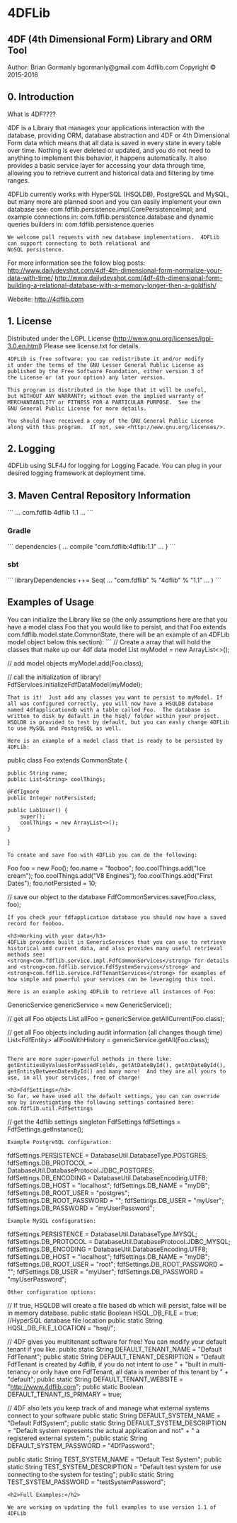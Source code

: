 <h1>4DFLib</h1>
<h2>4DF (4th Dimensional Form) Library and ORM Tool</h2>
Author: Brian Gormanly
bgormanly@gmail.com
4dflib.com
Copyright &copy; 2015-2016

<h2>0. Introduction</h2>
What is 4DF????

4DF is a Library that manages your applications interaction with the database, providing ORM, database abstraction and
4DF or 4th Dimensional Form data which means that all data is saved in every state in every table over time.  Nothing
is ever deleted or updated, and you do not need to anything to implement this behavior, it happens automatically.  It 
also provides a basic service layer for accessing your data through time, allowing you to retrieve current and 
historical data and filtering by time ranges.

4DFLib currently works with HyperSQL (HSQLDB), PostgreSQL and MySQL, but many more are planned soon and you can easily 
implement your own database see:
    com.fdflib.persistence.impl.CorePersistenceImpl;
    and example connections in: com.fdflib.persistence.database 
    and dynamic queries builders in: com.fdflib.persistence.queries
    
    We welcome pull requests with new database implementations.  4DFLib can support connecting to both relational and 
    NoSQL persistence.

For more information see the follow blog posts:
    http://www.dailydevshot.com/4df-4th-dimensional-form-normalize-your-data-with-time/
    http://www.dailydevshot.com/4df-4th-dimensional-form-building-a-relational-database-with-a-memory-longer-then-a-goldfish/

Website: http://4dflib.com


<h2>1. License</h2>

Distributed under the LGPL License (http://www.gnu.org/licenses/lgpl-3.0.en.html)
Please see license.txt for details.

    4DFLib is free software: you can redistribute it and/or modify
    it under the terms of the GNU Lesser General Public License as
    published by the Free Software Foundation, either version 3 of
    the License or (at your option) any later version.

    This program is distributed in the hope that it will be useful,
    but WITHOUT ANY WARRANTY; without even the implied warranty of
    MERCHANTABILITY or FITNESS FOR A PARTICULAR PURPOSE.  See the
    GNU General Public License for more details.

    You should have received a copy of the GNU General Public License
    along with this program.  If not, see <http://www.gnu.org/licenses/>.


<h2>2. Logging</h2>

4DFLib using SLF4J for logging for Logging Facade.  You can plug in your
desired logging framework at deployment time.


<h2>3. Maven Central Repository Information</h2>
```
    <dependencies>
        ...
        <dependency>
            <groupId>com.fdflib</groupId>
            <artifactId>4dflib</artifactId>
            <version>1.1</version>
        </dependency>
        ...
    </dependencies>
```
<h3>Gradle</h3>
```
dependencies {
    ...
    compile "com.fdflib:4dflib:1.1"
    ...
}
```
<h3>sbt</h3>
```
libraryDependencies ++= Seq(
  ...
  "com.fdflib" % "4dflib" % "1.1"
  ...
)
```

<h2>Examples of Usage</h2>
You can initialize the Library like so (the only assumptions here are that you have a model class Foo that you would like to persist, and that Foo extends com.fdflib.model.state.CommonState, there will be an example of an 4DFLib model object below this section):
```
// Create a array that will hold the classes that make up our 4df data model
List<Class> myModel = new ArrayList<>();

// add model objects
myModel.add(Foo.class);

// call the initialization of library!
FdfServices.initializeFdfDataModel(myModel);
```
That is it!  Just add any classes you want to persist to myModel. If all was configured correctly, you will now have a HSQLDB database named 4dfapplicationdb with a table called Foo.  The database is written to disk by default in the hsql/ folder within your project.  HSQLDB is provided to test by default, but you can easly change 4DFLib to use MySQL and PostgreSQL as well. 

Here is an example of a model class that is ready to be persisted by 4DFLib:
```
public class Foo extends CommonState {

    public String name;
    public List<String> coolThings;

    @FdfIgnore
    public Integer notPersisted;

    public Lab1User() {
        super();
        coolThings = new ArrayList<>();
    }
}
```
To create and save Foo with 4DFLib you can do the following:
```
Foo foo = new Foo();
foo.name = "fooboo";
foo.coolThings.add("Ice cream");
foo.coolThings.add("V8 Engines");
foo.coolThings.add("First Dates");
foo.notPersisted = 10;

// save our object to the database
FdfCommonServices.save(Foo.class, foo);
```
If you check your fdfapplication database you should now have a saved record for fooboo.

<h3>Working with your data</h3>
4DFLib provides built in GenericServices that you can use to retrieve historical and current data, and also provides many useful retrieval methods see: <strong>com.fdflib.service.impl.FdfCommonServices</strong> for details and <strong>com.fdflib.service.FdfSystemServices</strong> and <strong>com.fdflib.service.FdfTenantServices</strong> for examples of how simple and powerful your services can be leveraging this tool.

Here is an example asking 4DFLib to retrieve all instances of Foo:
```
GenericService genericService = new GenericService();
        
// get all Foo objects
List<Foo> allFoo = genericService.getAllCurrent(Foo.class);
        
// get all Foo objects including audit information (all changes though time)
List<FdfEntity<Foo>> allFooWithHistory = genericService.getAll(Foo.class);
```

There are more super-powerful methods in there like: getEntitiesByValuesForPassedFields, getAtDateById(), getAtDateById(), getEntityBetweenDatesById() and many more!  And they are all yours to use, in all your services, free of charge!

<h3>FdfSettings</h3>
So far, we have used all the default settings, you can can override any by investigating the following settings contained here: com.fdflib.util.FdfSettings
```
// get the 4dflib settings singleton
FdfSettings fdfSettings = FdfSettings.getInstance();
```
Example PostgreSQL configuration:
```
fdfSettings.PERSISTENCE = DatabaseUtil.DatabaseType.POSTGRES;
fdfSettings.DB_PROTOCOL = DatabaseUtil.DatabaseProtocol.JDBC_POSTGRES;
fdfSettings.DB_ENCODING = DatabaseUtil.DatabaseEncoding.UTF8;
fdfSettings.DB_HOST = "localhost";
fdfSettings.DB_NAME = "myDB";
fdfSettings.DB_ROOT_USER = "postgres"; 
fdfSettings.DB_ROOT_PASSWORD = "";
fdfSettings.DB_USER = "myUser";
fdfSettings.DB_PASSWORD = "myUserPassword";       
```
Example MySQL configuration:
```
fdfSettings.PERSISTENCE = DatabaseUtil.DatabaseType.MYSQL;
fdfSettings.DB_PROTOCOL = DatabaseUtil.DatabaseProtocol.JDBC_MYSQL;
fdfSettings.DB_ENCODING = DatabaseUtil.DatabaseEncoding.UTF8;
fdfSettings.DB_HOST = "localhost";
fdfSettings.DB_NAME = "myDB";
fdfSettings.DB_ROOT_USER = "root"; 
fdfSettings.DB_ROOT_PASSWORD = "";
fdfSettings.DB_USER = "myUser";
fdfSettings.DB_PASSWORD = "myUserPassword";       
```
Other configuration options:
```
// If true, HSQLDB will create a file based db which will persist, false will be in memory database.
public static Boolean HSQL_DB_FILE = true;
//HyperSQL database file location
public static String HQSL_DB_FILE_LOCATION = "hsql/";

// 4DF gives you multitenant software for free! You can modify your default tenant if you like.
public static String DEFAULT_TENANT_NAME = "Default FdfTenant";
public static String DEFAULT_TENANT_DESRIPTION = "Default FdfTenant is created by 4dflib, if you do not intent to use "
        + "built in multi-tenancy or only have one FdfTenant, all data is member of this tenant by "
        + "default";
public static String DEFAULT_TENANT_WEBSITE = "http://www.4dflib.com";
public static Boolean DEFAULT_TENANT_IS_PRIMARY = true;

// 4DF also lets you keep track of and manage what external systems connect to your software
public static String DEFAULT_SYSTEM_NAME = "Default FdfSystem";
public static String DEFAULT_SYSTEM_DESCRIPTION = "Default system represents the actual application and not"
        + " a registered external system.";
public static String DEFAULT_SYSTEM_PASSWORD = "4DfPassword";

public static String TEST_SYSTEM_NAME = "Default Test System";
public static String TEST_SYSTEM_DESCRIPTION = "Default test system for use connecting to the system for testing";
public static String TEST_SYSTEM_PASSWORD = "testSystemPassword";
```
<h2>Full Examples:</h2>

We are working on updating the full examples to use version 1.1 of 4DFLib


